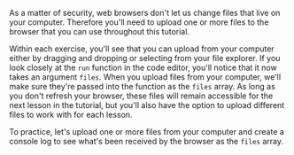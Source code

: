 As a matter of security, web browsers don't let us change files that live on your computer. Therefore you'll need to upload one or more files to the browser that you can use throughout this tutorial.

Within each exercise, you'll see that you can upload from your computer either by dragging and dropping or selecting from your file explorer. If you look closely at the `run` function in the code editor, you'll notice that it now takes an argument `files`. When you upload files from your computer, we'll make sure they're passed into the function as the `files` array. As long as you don't refresh your browser, these files will remain accessible for the next lesson in the tutorial, but you'll also have the option to upload different files to work with for each lesson.

To practice, let's upload one or more files from your computer and create a console log to see what's been received by the browser as the `files` array.
